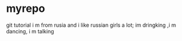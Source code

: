 # myrepo
git tutorial
i m from rusia and i like russian girls a lot;
im dringking ,i m dancing, i m talking
